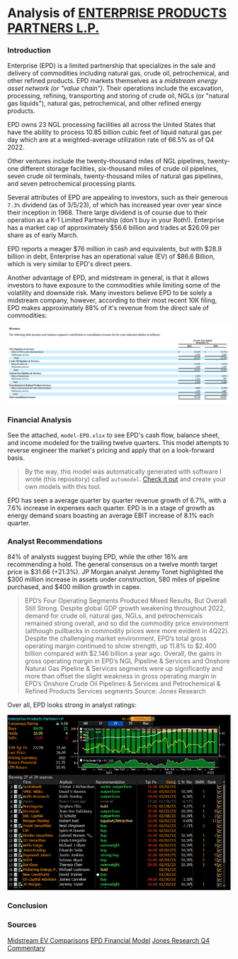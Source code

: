 # Analysis of [ENTERPRISE PRODUCTS PARTNERS L.P.](https://www.sec.gov/edgar/browse/?CIK=1061219&owner=exclude)

### Introduction

Enterprise (EPD) is a limited partnership that specializes in the
sale and delivery of commodities including natural gas, crude oil,
petrochemical, and other refined products. EPD markets themselves as a
_midstream energy asset network (or "value chain")_. Their operations include
the excavation, processing, refining, transporting and storing of crude oil,
NGLs (or "natural gas liquids"), natural gas, petrochemical, and other refined
energy products.

EPD owns 23 NGL processing facilities all across the United States that have the
ability to process 10.85 billion cubic feet of liquid natural gas per day which
are at a weighted-average utilization rate of 66.5% as of Q4 2022.

Other ventures include the twenty-thousand miles of NGL pipelines, twenty-one different
storage facilities, six-thousand miles of crude oil pipelines, seven crude oil terminals,
twenty-thousand miles of natural gas pipelines, and seven petrochemical processing plants.

Several attributes of
EPD are appealing to investors, such as their generous `7.3%` dividend
(as of 3/5/23), of which has increased year over year since their inception
in 1968. There large dividend is of course due to their operation as a K-1
Limited Partnership (don't buy in your Roth!). Enterprise has a market cap of
approximately $56.6 billion and trades at $26.09 per share as of early March.

EPD reports a meager $76 million in cash and equivalents, but with $28.9 billion in
debt, Enterprise has an operational value (EV) of $86.6 Billion, which is very
similar to EPD's direct peers.

Another advantage of EPD, and midstream in general, is that it allows investors
to have exposure to the commodities while limiting some of the volatility and
downside risk. Many investors believe EPD to be solely a midstream company, however,
according to their most recent 10K filing, EPD makes approximately 88% of it's revenue
from the direct sale of commodities:

![epd revenue sheet](./images/revenue.png)

<!-- ### Midstream Market

There are approximately 100 other midstream companies (globally):

![Midstream Peers](./images/EQSMidstreamPeers.png) -->

### Financial Analysis

See the attached, `model-EPD.xlsx` to see EPD's cash flow, balance sheet, and income modeled
for the trailing twelve quarters. This model attempts to reverse engineer the market's pricing
and apply that on a look-forward basis.

> By the way, this model was automatically generated with software I wrote (this repository)
> called `automodel`. [Check it out](https://github.com/carterjfulcher/automodel) and create
> your own models with this tool.

EPD has seen a average quarter by quarter revenue growth of 6.7%, with a 7.6% increase in
expenses each quarter. EPD is in a stage of growth as energy demand soars boasting an average
EBIT increase of 8.1% each quarter.

### Analyst Recommendations

84% of analysts suggest buying EPD, while the other 16% are recommending a hold. The general
consensus on a twelve month target price is $31.66 (+21.3%). JP Morgan analyst Jeremy Tonet
highlighted the $300 million increase in assets under construction, 580 miles of pipeline
purchased, and $400 million growth in capex.

> EPD’s Four Operating Segments Produced Mixed Results, But Overall Still Strong. Despite global GDP growth weakening throughout 2022, demand for crude oil, natural gas, NGLs, and petrochemicals remained strong overall, and so did the commodity price environment (although pullbacks in commodity prices were more evident in 4Q22). Despite the challenging market environment, EPD’s total gross operating margin continued to show strength, up 11.8% to $2.400 billion compared with $2.146 billion a year ago. Overall, the gains in gross operating margin in EPD’s NGL Pipeline & Services and Onshore Natural Gas Pipeline & Services segments were up significantly and more than offset the slight weakness in gross operating margin in EPD’s Onshore Crude Oil Pipelines & Services and Petrochemical & Refined Products Services segments
> Source: Jones Research

Over all, EPD looks strong in analyst ratings:

![ANR Ratings](./images/BBG%20ANR.png)

### Conclusion

### Sources

[Midstream EV Comparisons](./EVComparisonsMidstream.xlsx)
[EPD Financial Model](./model-EPD.xlsx)
[Jones Research Q4 Commentary](./JonesTrading%20EPD%20Finishing%202022%20With%20Better-Than-Expected%204Q22%20Results%3B%20W.pdf)
